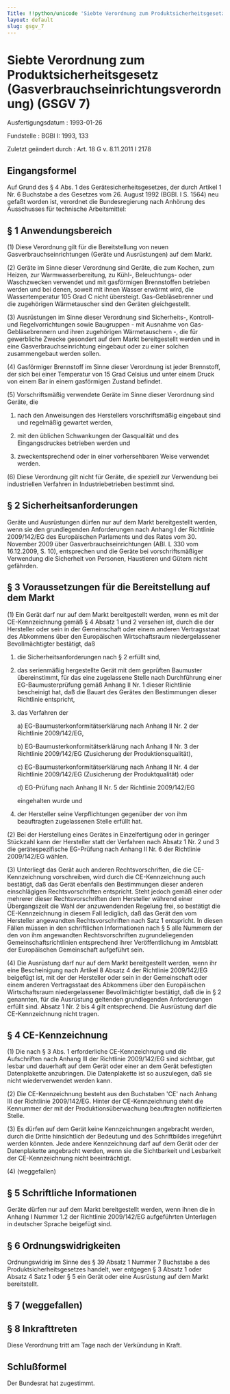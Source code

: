 ```yaml
---
Title: !!python/unicode 'Siebte Verordnung zum Produktsicherheitsgesetz (Gasverbrauchseinrichtungsverordnung)'
layout: default
slug: gsgv_7
---
```


# Siebte Verordnung zum Produktsicherheitsgesetz (Gasverbrauchseinrichtungsverordnung) (GSGV 7)

Ausfertigungsdatum
:   1993-01-26

Fundstelle
:   BGBl I: 1993, 133

Zuletzt geändert durch
:   Art. 18 G v. 8.11.2011 I 2178


## Eingangsformel

Auf Grund des § 4 Abs. 1 des Gerätesicherheitsgesetzes, der durch
Artikel 1 Nr. 6 Buchstabe a des Gesetzes vom 26. August 1992 (BGBl. I
S. 1564) neu gefaßt worden ist, verordnet die Bundesregierung nach
Anhörung des Ausschusses für technische Arbeitsmittel:


## § 1 Anwendungsbereich

(1) Diese Verordnung gilt für die Bereitstellung von neuen
Gasverbrauchseinrichtungen (Geräte und Ausrüstungen) auf dem Markt.

(2) Geräte im Sinne dieser Verordnung sind Geräte, die zum Kochen, zum
Heizen, zur Warmwasserbereitung, zu Kühl-, Beleuchtungs- oder
Waschzwecken verwendet und mit gasförmigen Brennstoffen betrieben
werden und bei denen, soweit mit ihnen Wasser erwärmt wird, die
Wassertemperatur 105
Grad C nicht übersteigt. Gas-Gebläsebrenner und die zugehörigen
Wärmetauscher sind den Geräten gleichgestellt.

(3) Ausrüstungen im Sinne dieser Verordnung sind Sicherheits-,
Kontroll- und Regelvorrichtungen sowie Baugruppen - mit Ausnahme von
Gas-Gebläsebrennern und ihren zugehörigen Wärmetauschern -, die für
gewerbliche Zwecke gesondert auf dem Markt bereitgestellt werden und
in eine Gasverbrauchseinrichtung eingebaut oder zu einer solchen
zusammengebaut werden sollen.

(4) Gasförmiger Brennstoff im Sinne dieser Verordnung ist jeder
Brennstoff, der sich bei einer Temperatur von 15 Grad Celsius und
unter einem Druck von einem Bar in einem gasförmigen Zustand befindet.

(5) Vorschriftsmäßig verwendete Geräte im Sinne dieser Verordnung sind
Geräte, die

1.  nach den Anweisungen des Herstellers vorschriftsmäßig eingebaut sind
    und regelmäßig gewartet werden,


2.  mit den üblichen Schwankungen der Gasqualität und des Eingangsdruckes
    betrieben werden und


3.  zweckentsprechend oder in einer vorhersehbaren Weise verwendet werden.




(6) Diese Verordnung gilt nicht für Geräte, die speziell zur
Verwendung bei industriellen Verfahren in Industriebetrieben bestimmt
sind.


## § 2 Sicherheitsanforderungen

Geräte und Ausrüstungen dürfen nur auf dem Markt bereitgestellt
werden, wenn sie den grundlegenden Anforderungen nach Anhang I der
Richtlinie 2009/142/EG des Europäischen Parlaments und des Rates vom
30\. November 2009 über Gasverbrauchseinrichtungen (ABl. L 330 vom
16\.12.2009, S. 10), entsprechen und die Geräte bei vorschriftsmäßiger
Verwendung die Sicherheit von Personen, Haustieren und Gütern nicht
gefährden.


## § 3 Voraussetzungen für die Bereitstellung auf dem Markt

(1) Ein Gerät darf nur auf dem Markt bereitgestellt werden, wenn es
mit der CE-Kennzeichnung gemäß § 4 Absatz 1 und 2 versehen ist, durch
die der Hersteller oder sein in der Gemeinschaft oder einem anderen
Vertragsstaat des Abkommens über den Europäischen Wirtschaftsraum
niedergelassener Bevollmächtigter bestätigt, daß

1.  die Sicherheitsanforderungen nach § 2 erfüllt sind,


2.  das serienmäßig hergestellte Gerät mit dem geprüften Baumuster
    übereinstimmt, für das eine zugelassene Stelle nach Durchführung einer
    EG-Baumusterprüfung gemäß Anhang II Nr. 1 dieser Richtlinie
    bescheinigt hat, daß die Bauart des Gerätes den Bestimmungen dieser
    Richtlinie entspricht,


3.  das Verfahren der

    a)  EG-Baumusterkonformitätserklärung nach Anhang II Nr. 2 der Richtlinie
        2009/142/EG,


    b)  EG-Baumusterkonformitätserklärung nach Anhang II Nr. 3 der Richtlinie
        2009/142/EG (Zusicherung der Produktionsqualität),


    c)  EG-Baumusterkonformitätserklärung nach Anhang II Nr. 4 der Richtlinie
        2009/142/EG (Zusicherung der Produktqualität) oder


    d)  EG-Prüfung nach Anhang II Nr. 5 der Richtlinie 2009/142/EG




    eingehalten wurde und


4.  der Hersteller seine Verpflichtungen gegenüber der von ihm
    beauftragten zugelassenen Stelle erfüllt hat.




(2) Bei der Herstellung eines Gerätes in Einzelfertigung oder in
geringer Stückzahl kann der Hersteller statt der Verfahren nach Absatz
1 Nr. 2 und 3 die gerätespezifische EG-Prüfung nach Anhang II Nr. 6
der Richtlinie 2009/142/EG wählen.

(3) Unterliegt das Gerät auch anderen Rechtsvorschriften, die die CE-
Kennzeichnung vorschreiben, wird durch die CE-Kennzeichnung auch
bestätigt, daß das Gerät ebenfalls den Bestimmungen dieser anderen
einschlägigen Rechtsvorschriften entspricht. Steht jedoch gemäß einer
oder mehrerer dieser Rechtsvorschriften dem Hersteller während einer
Übergangszeit die Wahl der anzuwendenden Regelung frei, so bestätigt
die CE-Kennzeichnung in diesem Fall lediglich, daß das Gerät den vom
Hersteller angewandten Rechtsvorschriften nach Satz 1 entspricht. In
diesen Fällen müssen in den schriftlichen Informationen nach § 5 alle
Nummern der den von ihm angewandten Rechtsvorschriften
zugrundeliegenden Gemeinschaftsrichtlinien entsprechend ihrer
Veröffentlichung im Amtsblatt der Europäischen Gemeinschaft aufgeführt
sein.

(4) Die Ausrüstung darf nur auf dem Markt bereitgestellt werden, wenn
ihr eine Bescheinigung nach Artikel 8 Absatz 4 der Richtlinie
2009/142/EG beigefügt ist, mit der der Hersteller oder sein in der
Gemeinschaft oder einem anderen Vertragsstaat des Abkommens über den
Europäischen Wirtschaftsraum niedergelassener Bevollmächtigter
bestätigt, daß die in § 2 genannten, für die Ausrüstung geltenden
grundlegenden Anforderungen erfüllt sind. Absatz 1 Nr. 2 bis 4 gilt
entsprechend. Die Ausrüstung darf die CE-Kennzeichnung nicht tragen.


## § 4 CE-Kennzeichnung

(1) Die nach § 3 Abs. 1 erforderliche CE-Kennzeichnung und die
Aufschriften nach Anhang III der Richtlinie 2009/142/EG sind sichtbar,
gut lesbar und dauerhaft auf dem Gerät oder einer an dem Gerät
befestigten Datenplakette anzubringen. Die Datenplakette ist so
auszulegen, daß sie nicht wiederverwendet werden kann.

(2) Die CE-Kennzeichnung besteht aus den Buchstaben 'CE' nach Anhang
III der Richtlinie 2009/142/EG. Hinter der CE-Kennzeichnung steht die
Kennummer der mit der Produktionsüberwachung beauftragten
notifizierten Stelle.

(3) Es dürfen auf dem Gerät keine Kennzeichnungen angebracht werden,
durch die Dritte hinsichtlich der Bedeutung und des Schriftbildes
irregeführt werden könnten. Jede andere Kennzeichnung darf auf dem
Gerät oder der Datenplakette angebracht werden, wenn sie die
Sichtbarkeit und Lesbarkeit der CE-Kennzeichnung nicht beeinträchtigt.

(4) (weggefallen)


## § 5 Schriftliche Informationen

Geräte dürfen nur auf dem Markt bereitgestellt werden, wenn ihnen die
in Anhang I Nummer 1.2 der Richtlinie 2009/142/EG aufgeführten
Unterlagen in deutscher Sprache beigefügt sind.


## § 6 Ordnungswidrigkeiten

Ordnungswidrig im Sinne des § 39 Absatz 1 Nummer 7 Buchstabe a des
Produktsicherheitsgesetzes handelt, wer entgegen § 3 Absatz 1 oder
Absatz 4 Satz 1 oder § 5 ein Gerät oder eine Ausrüstung auf dem Markt
bereitstellt.


## § 7 (weggefallen)



## § 8 Inkrafttreten

Diese Verordnung tritt am Tage nach der Verkündung in Kraft.


## Schlußformel

Der Bundesrat hat zugestimmt.

